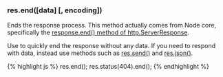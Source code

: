<h3 id='res.end'>res.end([data] [, encoding])</h3>

Ends the response process. This method actually comes from Node core, specifically the [response.end() method of  http.ServerResponse](https://nodejs.org/api/http.html#http_response_end_data_encoding_callback).

Use to quickly end the response without any data. If you need to respond with data, instead use methods such as [res.send()](#res.send) and [res.json()](#res.json).

{% highlight js %}
res.end();
res.status(404).end();
{% endhighlight %}
